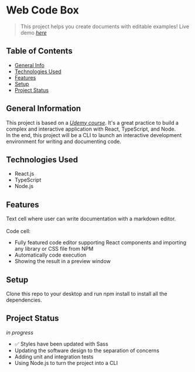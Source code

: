 # Web Code Box

>This project helps you create documents with editable examples!
>Live demo [_here_](https://abolfazl-khan.github.io/WebCodeBox)

## Table of Contents
* [General Info](#general-information)
* [Technologies Used](#technologies-used)
* [Features](#features)
* [Setup](#setup)
* [Project Status](#project-status)
<!-- * [Screenshots](#screenshots) -->

## General Information
This project is based on a  [_Udemy course_](https://www.udemy.com/course/react-and-typescript-build-a-portfolio-project/). It's a great practice to build a complex and interactive application with React, TypeScript, and Node.
<br/>
In the end, this project will be a CLI to launch an interactive development environment for writing and documenting code.

## Technologies Used
- React.js
- TypeScript
- Node.js

## Features
Text cell where user can write documentation with a markdown editor.
<br />
<br />
Code cell:
- Fully featured code editor supporting React components and importing any library or CSS file from NPM
- Automatically code execution
- Showing the result in a preview window

## Setup
Clone this repo to your desktop and run npm install to install all the dependencies. 

## Project Status
_in progress_
-  ✅ Styles have been updated with Sass
-  Updating the software design to the separation of concerns
-  Adding unit and integration tests
-  Using Node.js to turn the project into a CLI

